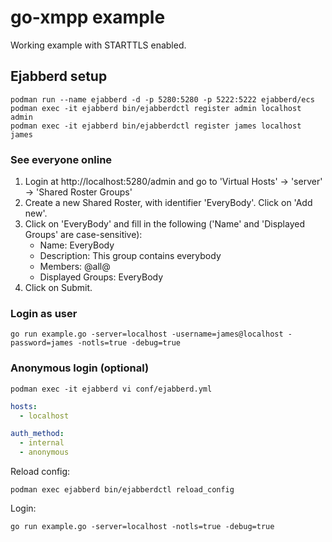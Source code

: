 # go-xmpp example

Working example with STARTTLS enabled.

## Ejabberd setup
```
podman run --name ejabberd -d -p 5280:5280 -p 5222:5222 ejabberd/ecs
podman exec -it ejabberd bin/ejabberdctl register admin localhost admin
podman exec -it ejabberd bin/ejabberdctl register james localhost james
```

### See everyone online
1. Login at http://localhost:5280/admin and go to 'Virtual Hosts' -> 'server' -> 'Shared Roster Groups'
2. Create a new Shared Roster, with identifier 'EveryBody'. Click on 'Add new'.
3. Click on 'EveryBody' and fill in the following ('Name' and 'Displayed Groups' are case-sensitive):
   - Name: EveryBody
   - Description: This group contains everybody
   - Members: @all@
   - Displayed Groups: EveryBody
4. Click on Submit.

### Login as user
```
go run example.go -server=localhost -username=james@localhost -password=james -notls=true -debug=true
```

### Anonymous login (optional)
```
podman exec -it ejabberd vi conf/ejabberd.yml
```
```yml
hosts:
  - localhost

auth_method:
  - internal
  - anonymous
```
Reload config:
```
podman exec ejabberd bin/ejabberdctl reload_config
```
Login:
```
go run example.go -server=localhost -notls=true -debug=true
```
